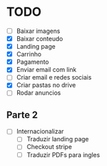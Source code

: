 # TODO

- [ ] Baixar imagens
- [x] Baixar conteudo
- [x] Landing page
- [x] Carrinho
- [x] Pagamento
- [x] Enviar email com link
- [ ] Criar email e redes sociais
- [x] Criar pastas no drive
- [ ] Rodar anuncios

## Parte 2

- [ ] Internacionalizar
    - [ ] Traduzir landing page
    - [ ] Checkout stripe
    - [ ] Traduzir PDFs para ingles
